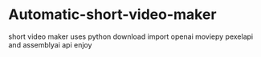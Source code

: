 # Automatic-short-video-maker

short video maker
uses python
download import openai moviepy pexelapi and assemblyai api
enjoy 


